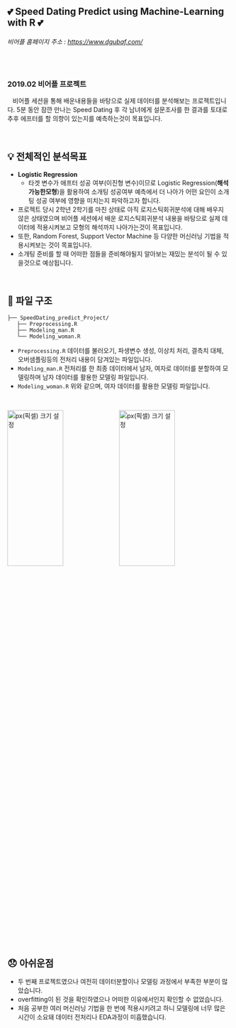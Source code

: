 ## :two_hearts: Speed Dating Predict using Machine-Learning with R :two_hearts: <br>
###### 비어플 홈페이지 주소 : https://www.dgubaf.com/

<br>

### 2019.02 비어플 프로젝트
&nbsp;&nbsp; 비어플 세션을 통해 배운내용들을 바탕으로 실제 데이터를 분석해보는 프로젝트입니다. 5분 동안 잠깐 만나는 Speed Dating 후 각 남녀에게 설문조사를 한 결과를 토대로 추후 에프터를 할 의향이 있는지를 예측하는것이 목표입니다. <br>

<br>

## :bulb: 전체적인 분석목표
 - **Logistic Regression**
   + 타겟 변수가 애프터 성공 여부(이진형 변수)이므로 Logistic Regression(**해석가능한모형**)을 활용하여 소개팅 성공여부 예측에서 더 나아가 어떤 요인이 소개팅 성공 여부에 영향을 미치는지 파악하고자 합니다. <br>
 - 프로젝트 당시 2학년 2학기를 마친 상태로 아직 로지스틱회귀분석에 대해 배우지 않은 상태였으며 비어플 세션에서 배운 로지스틱회귀분석 내용을 바탕으로 실제 데이터에 적용시켜보고 모형의 해석까지 나아가는것이 목표입니다.<br>
 - 또한, Random Forest, Support Vector Machine 등 다양한 머신러닝 기법을 적용시켜보는 것이 목표입니다.
 - 소개팅 준비를 할 때 어떠한 점들을 준비해야될지 알아보는 재밌는 분석이 될 수 있을것으로 예상됩니다.
 
 <br>
 
## :file_folder: 파일 구조
```
├── SpeedDating_predict_Project/
   ├── Preprocessing.R
   ├── Modeling_man.R
   └── Modeling_woman.R
```
 - `Preprocessing.R` 데이터를 불러오기, 파생변수 생성, 이상치 처리, 결측치 대체, 오버샘플링등의 전처리 내용이 담겨있는 파일입니다.
 - `Modeling_man.R` 전처리를 한 최종 데이터에서 남자, 여자로 데이터를 분할하여 모델링하며 남자 데이터를 활용한 모델링 파일입니다.
 - `Modeling_woman.R` 위와 같으며, 여자 데이터를 활용한 모델링 파일입니다.
 
 <br>
 
 <img src="https://user-images.githubusercontent.com/61648914/90143986-379dd400-ddb9-11ea-9a1a-feaba9f91968.png" width="50%" height="30%" title="px(픽셀) 크기 설정"><img src="https://user-images.githubusercontent.com/61648914/90144053-4ab0a400-ddb9-11ea-9367-16998aca612f.png" width="50%" height="30%" title="px(픽셀) 크기 설정">
 
 <br>
 
  ## :disappointed: 아쉬운점
  - 두 번째 프로젝트였으나 여전히 데이터분할이나 모델링 과정에서 부족한 부분이 많았습니다. <br>
  - overfitting이 된 것을 확인하였으나 어떠한 이유에서인지 확인할 수 없었습니다.  <br>
  - 처음 공부한 여러 머신러닝 기법을 한 번에 적용시키려고 하니 모델링에 너무 많은 시간이 소요돼 데이터 전처리나 EDA과정이 미흡했습니다. <br>
 
 
 
 
 
